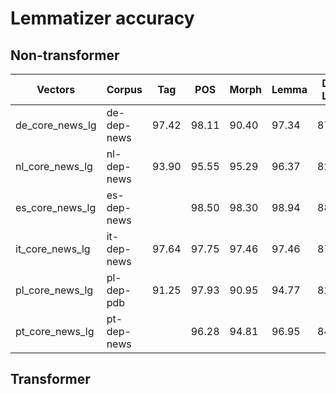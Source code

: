 # Lemmatizer accuracy

## Non-transformer

| **Vectors**     | **Corpus**  | **Tag** | **POS** | **Morph** | **Lemma** | Dep LAS | Dep UAS |
| --------------- | ----------- | ------- | ------- | --------- | --------- | ------- | ------- |
| de_core_news_lg | de-dep-news | 97.42   | 98.11   | 90.40     | 97.34     | 87.51   | 89.86   |
| nl_core_news_lg | nl-dep-news | 93.90   | 95.55   | 95.29     | 96.37     | 82.13   | 86.42   |
| es_core_news_lg | es-dep-news |         | 98.50   | 98.30     | 98.94     | 88.04   | 91.20   |
| it_core_news_lg | it-dep-news | 97.64   | 97.75   | 97.46     | 97.46     | 87.98   | 91.57   |
| pl_core_news_lg | pl-dep-pdb  | 91.25   | 97.93   | 90.95     | 94.77     | 82.91   | 90.05   |
| pt_core_news_lg | pt-dep-news |         | 96.28   | 94.81     | 96.95     | 84.95   | 89.60   |

## Transformer
